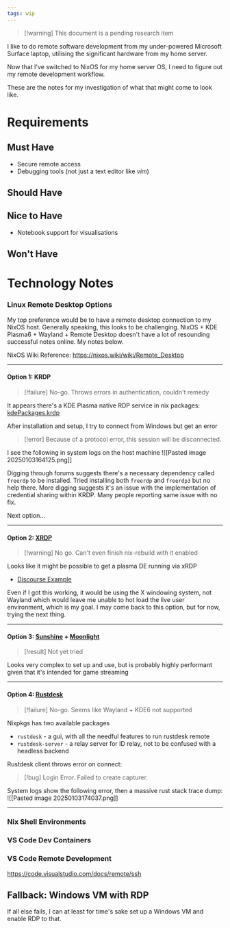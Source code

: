 ```yaml
---
tags: wip
---
```

> [!warning] This document is a pending research item

I like to do remote software development from my under-powered Microsoft Surface laptop, utilising the significant hardware from my home server. 

Now that I've switched to NixOS for my home server OS, I need to figure out my remote development workflow.

These are the notes for my investigation of what that might come to look like.


# Requirements

## Must Have
- Secure remote access
- Debugging tools (not just a text editor like *vim*)
## Should Have

## Nice to Have
- Notebook support for visualisations
## Won't Have


# Technology Notes

### Linux Remote Desktop Options

My top preference would be to have a remote desktop connection to my NixOS host. 
Generally speaking, this looks to be challenging. NixOS + KDE Plasma6 + Wayland + Remote Desktop doesn't have a lot of resounding successful notes online. My notes below.

NixOS Wiki Reference: https://nixos.wiki/wiki/Remote_Desktop
___
#### Option 1: KRDP
> [!failure] No-go. Throws errors in authentication, couldn't remedy

It appears there's a KDE Plasma native RDP service in nix packages: [kdePackages.krdp](https://search.nixos.org/packages?channel=24.11&type=packages&query=kdePackages.krdp)

After installation and setup, I try to connect from Windows but get an error
> [!error] Because of a protocol error, this session will be disconnected.

I see the following in system logs on the host machine
![[Pasted image 20250103164125.png]]

Digging through forums suggests there's a necessary dependency called `freerdp` to be installed. Tried installing both `freerdp` and `freerdp3` but no help there.
More digging suggests it's an issue with the implementation of credential sharing within KRDP. Many people reporting same issue with no fix. 

Next option...

___
#### Option 2: [XRDP](https://nixos.wiki/wiki/Remote_Desktop#RDP)
> [!warning] No go. Can't even finish nix-rebuild with it enabled

Looks like it might be possible to get a plasma DE running via xRDP
- [Discourse Example](https://discourse.nixos.org/t/how-to-configure-services-xrdp-defaultwindowmanager-for-remote-desktop/9575)

Even if I got this working, it would be using the X windowing system, not Wayland which would leave me unable to hot load the live user environment, which is my goal. 
I may come back to this option, but for now, trying the next thing.

___
#### Option 3: [Sunshine](https://github.com/LizardByte/Sunshine) + [Moonlight](https://github.com/moonlight-stream/moonlight-qt)
> [!result] Not yet tried

Looks very complex to set up and use, but is probably highly performant given that it's intended for game streaming
___
#### Option 4: [Rustdesk](https://rustdesk.com/)
> [!failure] No-go. Seems like Wayland + KDE6 not supported

Nixpkgs has two available packages
- `rustdesk` - a gui, with all the needful features to run rustdesk remote
- `rustdesk-server` - a relay server for ID relay, not to be confused with a headless backend 

Rustdesk client throws error on connect:
> [!bug] Login Error. Failed to create capturer.

System logs show the following error, then a massive rust stack trace dump:
![[Pasted image 20250103174037.png]]
___


### Nix Shell Environments

### VS Code Dev Containers

### VS Code Remote Development
https://code.visualstudio.com/docs/remote/ssh
## Fallback: Windows VM with RDP

If all else fails, I can at least for time's sake set up a Windows VM and enable RDP to that.